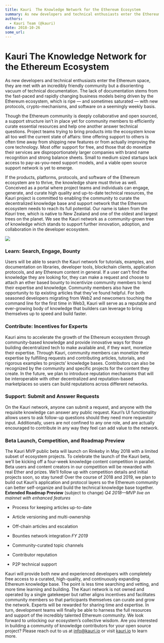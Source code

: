 ```yaml
---
title: Kauri  The Knowledge Network for the Ethereum Ecosystem
summary: As new developers and technical enthusiasts enter the Ethereum space, they are met with an incredibly friendly community but a disorienting vacuum of technical documentation. The lack of documentation stems from the fast-paced and rapidly changing business models being driven by the Ethereum ecosystem, which is ripe — and sometimes saturated — with new protocols, crypto-mechanisms, and software on a seemingly weekly basis. Though the Ethereum community is deeply collaborative and open sourced, a
authors:
  - Kauri Team (@kauri)
date: 2018-10-26
some_url: 
---
```


# Kauri  The Knowledge Network for the Ethereum Ecosystem


As new developers and technical enthusiasts enter the Ethereum space, they are met with an incredibly friendly community but a disorienting vacuum of technical documentation. The lack of documentation stems from the fast-paced and rapidly changing business models being driven by the Ethereum ecosystem, which is ripe — and sometimes saturated — with new protocols, crypto-mechanisms, and software on a seemingly weekly basis.

Though the Ethereum community is deeply collaborative and open sourced, a support structure isn’t in place yet for community members to efficiently curate essential resources and help one another answer technical questions. Project teams trying to bring products into the ecosystem know all too well the current state of affairs: time offering support to others is often time away from shipping new features or from actually improving the core technology. Most offer support for free, and those that do monetize their services are disproportionately larger companies with brand name recognition and strong balance sheets. Small to medium sized startups lack access to pay-as-you-need support models, and a viable open source support network is yet to emerge.

If the products, platforms, protocols, and software of the Ethereum ecosystem are to thrive, the knowledge share must thrive as well. Conceived as a portal where project teams and individuals can engage, generate, and curate high quality and up-to-date technical resources, the Kauri project is committed to enabling the community to curate the decentralized knowledge base and support network that the Ethereum ecosystem needs to reach its full potential. Our name is taken from the _Kauri_ tree, which is native to New Zealand and one of the oldest and largest trees on the planet. We see the Kauri network as a community-grown tree of knowledge which stands to support further innovation, adoption, and collaboration in the developer ecosystem.

![](https://cdn-images-1.medium.com/max/1600/0*OOXE6y6nBaZRMG5f.)


### Learn: Search, Engage, Bounty
Users will be able to search the Kauri network for tutorials, examples, and documentation on libraries, developer tools, blockchain clients, application protocols, and any Ethereum content in general. If a user can’t find the knowledge they are looking for, they can make a request and choose to attach an ether based bounty to incentivize community members to lend their expertise and knowledge. Community members also have the opportunity to tip existing articles that they’ve found helpful. For both seasoned developers migrating from Web2 and newcomers touching the command line for the first time in Web3, Kauri will serve as a reputable and ever-growing body of knowledge that builders can leverage to bring themselves up to speed and build faster.

### Contribute: Incentives for Experts
Kauri aims to accelerate the growth of the Ethereum ecosystem through community-based knowledge and provide innovative ways for those building decentralized tech to make available and, if they want, monetize their expertise. Through Kauri, community members can monetize their expertise by fulfilling requests and contributing articles, tutorials, and rigorous examples to projects’ knowledge bases. Contributors can also be recognized by the community and specific projects for the content they create. In the future, we plan to introduce reputation mechanisms that will be interoperable with other decentralized and reputation-based marketplaces so users can build reputations across different networks.

### Support: Submit and Answer Requests
On the Kauri network, anyone can submit a request, and anyone with the requisite knowledge can answer any public request. Kauri’s UI functionality allows users to ask follow-up questions should they need more requestor input. Additionally, users are not confined to any one role, and are actually encouraged to contribute in any way they feel can add value to the network.

### Beta Launch, Competition, and Roadmap Preview
The Kauri MVP public beta will launch on Rinkeby in May 2018 with a limited subset of ecosystem projects. To celebrate the launch of the Kauri beta, we’ll be kicking off a four-week knowledge content competition in parallel. Beta users and content creators in our competition will be rewarded with real Ether and prizes. We’ll follow up with competition details and initial projects soon, so stay tuned!
Over the course of 2018 and 2019, we plan to build out Kauri’s application and protocol layers so the Ethereum community can better self-organize and build the technical knowledge base together.
 **Extended Roadmap Preview** (subject to change)
 _Q4 2018––MVP live on mainnet with enhanced features_ 



 * Process for keeping articles up-to-date

 * Article versioning and multi-ownership

 * Off-chain articles and escalation

 * Bounties network integration
 _FY 2019_ 



 * Community-curated topic channels

 * Contributor reputation

 * P2P technical support

Kauri will provide both new and experienced developers with completely free access to a curated, high-quality, and continuously expanding Ethereum knowledge base. The point is less time searching and vetting, and more time learning and building. The Kauri network is not owned and operated by a single gatekeeper but rather aligns incentives and facilitates community members so that participants themselves can curate and grow the network. Experts will be rewarded for sharing time and expertise. In turn, development teams will finally be able to harness the full resources and support of the incredibly talented Ethereum community. We look forward to unlocking our ecosystem’s collective wisdom.
Are you interested in building a community of knowledge contributors for your open source project? Please reach out to us at [info@kauri.io](mailto:info@kauri.io) or visit [kauri.io](http://kauri.io) to learn more.

